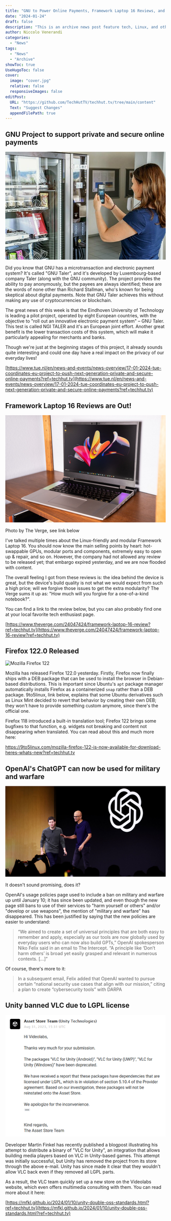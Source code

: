 ```yaml
---
title: "GNU to Power Online Payments, Framework Laptop 16 Reviews, and more!"
date: "2024-01-24"
draft: false
description: "This is an archive news post feature tech, Linux, and other open-source news. This is an older article that was part of a migration. There will be missing images, broken links, and potentially other issues."
author: Niccolo Venerandi
categories:
  - "News"
tags:
  - "News"
  - "Archive"
showToc: true
UseHugoToc: false
cover:
  image: "cover.jpg"
  relative: false
  responsiveImages: false
editPost:
  URL: "https://github.com/TechHutTV/techhut.tv/tree/main/content"
  Text: "Suggest Changes"
  appendFilePath: true
---
```


## GNU Project to support private and secure online payments

![](images/csm_taler-in-use_abb001d2be.jpg)

Did you know that GNU has a microtransaction and electronic payment system? It's called "GNU Taler", and it's developed by Luxembourg-based company Taler (along with the GNU community). The project provides the ability to pay anonymously, but the payees are always identified; these are the words of none other than Richard Stallman, who's known for being skeptical about digital payments. Note that GNU Taler achieves this without making any use of cryptocurrencies or blockchain.

The great news of this week is that the Eindhoven University of Technology is leading a pilot project, operated by eight European countries, with the objective to "roll out an innovative electronic payment system" – GNU Taler. This test is called NGI TALER and it's an European joint effort. Another great benefit is the lower transaction costs of this system, which will make it particularly appealing for merchants and banks.

Though we're just at the beginning stages of this project, it already sounds quite interesting and could one day have a real impact on the privacy of our everyday lives!

[https://www.tue.nl/en/news-and-events/news-overview/17-01-2024-tue-coordinates-eu-project-to-push-next-generation-private-and-secure-online-payments?ref=techhut.tv](https://www.tue.nl/en/news-and-events/news-overview/17-01-2024-tue-coordinates-eu-project-to-push-next-generation-private-and-secure-online-payments?ref=techhut.tv)

## Framework Laptop 16 Reviews are Out!

![The review-ready Framework Laptop 16 on my bookshelf at home.](images/246971_Framework_Laptop_16_SHollister_0003.jpg)

Photo by The Verge, see link below

I've talked multiple times about the Linux-friendly and modular Framework Laptop 16. You should now know the main selling points by heart: hot-swappable GPUs, modular ports and components, extremely easy to open up & repair, and so on. However, the company had not allowed any review to be released yet; that embargo expired yesterday, and we are now flooded with content.

The overall feeling I got from these reviews is: the idea behind the device is great, but the device's build quality is not what we would expect from such a high price; will we forgive those issues to get the extra modularity? The Verge sums it up as: "How much will you forgive for a one-of-a-kind notebook?".

You can find a link to the review below, but you can also probably find one at your local favorite tech enthusiast page.

[https://www.theverge.com/24047424/framework-laptop-16-review?ref=techhut.tv](https://www.theverge.com/24047424/framework-laptop-16-review?ref=techhut.tv)

## Firefox 122.0 Released

![Mozilla Firefox 122](https://i0.wp.com/9to5linux.com/wp-content/uploads/2024/01/ff122.webp)

Mozilla has released Firefox 122.0 yesterday. Firstly, Firefox now finally ships with a DEB package that can be used to install the browser in Debian-based distributions. This is important since Ubuntu's `apt` package manager automatically installs Firefox as a containerized `snap` rather than a DEB package. 9to5linux, link below, explains that some Ubuntu derivatives such as Linux Mint decided to revert that behavior by creating their own DEB; they won't have to provide something custom anymore, since there's the official one.

Firefox 118 introduced a built-in translation tool; Firefox 122 brings some bugfixes to that function, e.g. widgets not breaking and content not disappearing when translated. You can read about this and much more here:

https://9to5linux.com/mozilla-firefox-122-is-now-available-for-download-heres-whats-new?ref=techhut.tv

## OpenAI's ChatGPT can now be used for military and warfare

![ChatGPT, cosa è diventata OpenAI a un anno dal lancio | Wired Italia](images/Sam-Altman-OpenAI-Microsoft-Board-Business-1778707567.jpg)

It doesn't sound promising, does it?

OpenAI's usage policies page used to include a ban on military and warfare up until January 10; it has since been updated, and even though the new page still bans to use of their services to "harm yourself or others" and/or "develop or use weapons", the mention of "military and warfare" has disappeared. This has been justified by saying that the new policies are easier to understand:

> “We aimed to create a set of universal principles that are both easy to remember and apply, especially as our tools are now globally used by everyday users who can now also build GPTs,” OpenAI spokesperson Niko Felix said in an email to The Intercept. “A principle like ‘Don’t harm others’ is broad yet easily grasped and relevant in numerous contexts. \[...\]”

Of course, there's more to it:

> In a subsequent email, Felix added that OpenAI wanted to pursue certain “national security use cases that align with our mission,” citing a plan to create “cybersecurity tools” with DARPA

## Unity banned VLC due to LGPL license

![](images/unity-store-email.png)

Developer Martin Finkel has recently published a blogpost illustrating his attempt to distribute a binary of "VLC for Unity", an integration that allows building media players based on VLC in Unity-based games. This attempt was initially successful, but Unity has removed the project from its store through the above e-mail. Unity has since made it clear that they wouldn't allow VLC back even if they removed all LGPL parts.

As a result, the VLC team quickly set up a new store on the Videolabs website, which even offers multimedia consulting with them. You can read more about it here:

[https://mfkl.github.io/2024/01/10/unity-double-oss-standards.html?ref=techhut.tv](https://mfkl.github.io/2024/01/10/unity-double-oss-standards.html?ref=techhut.tv)
